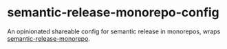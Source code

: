 # semantic-release-monorepo-config

An opinionated shareable config for semantic release in monorepos, wraps [semantic-release-monorepo](https://github.com/pmowrer/semantic-release-monorepo).
